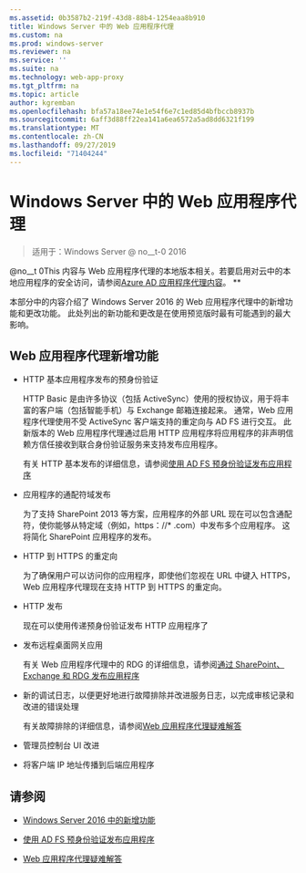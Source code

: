 ```yaml
---
ms.assetid: 0b3587b2-219f-43d8-88b4-1254eaa8b910
title: Windows Server 中的 Web 应用程序代理
ms.custom: na
ms.prod: windows-server
ms.reviewer: na
ms.service: ''
ms.suite: na
ms.technology: web-app-proxy
ms.tgt_pltfrm: na
ms.topic: article
author: kgremban
ms.openlocfilehash: bfa57a18ee74e1e54f6e7c1ed85d4bfbccb8937b
ms.sourcegitcommit: 6aff3d88ff22ea141a6ea6572a5ad8dd6321f199
ms.translationtype: MT
ms.contentlocale: zh-CN
ms.lasthandoff: 09/27/2019
ms.locfileid: "71404244"
---
```

# <a name="web-application-proxy-in-windows-server"></a>Windows Server 中的 Web 应用程序代理

>适用于：Windows Server @ no__t-0 2016

@no__t 0This 内容与 Web 应用程序代理的本地版本相关。若要启用对云中的本地应用程序的安全访问，请参阅[Azure AD 应用程序代理内容](https://azure.microsoft.com/documentation/articles/active-directory-application-proxy-get-started/)。 **  
  
本部分中的内容介绍了 Windows Server 2016 的 Web 应用程序代理中的新增功能和更改功能。 此处列出的新功能和更改是在使用预览版时最有可能遇到的最大影响。  
  
## <a name="web-application-proxy-new-features"></a>Web 应用程序代理新增功能  
  
- HTTP 基本应用程序发布的预身份验证  
  
  HTTP Basic 是由许多协议（包括 ActiveSync）使用的授权协议，用于将丰富的客户端（包括智能手机）与 Exchange 邮箱连接起来。 通常，Web 应用程序代理使用不受 ActiveSync 客户端支持的重定向与 AD FS 进行交互。 此新版本的 Web 应用程序代理通过启用 HTTP 应用程序将应用程序的非声明信赖方信任接收到联合身份验证服务来支持发布应用程序。  
  
  有关 HTTP 基本发布的详细信息，请参阅[使用 AD FS 预身份验证发布应用程序](../web-application-proxy/../web-application-proxy/Publishing-Applications-using-AD-FS-Preauthentication.md)  
  
- 应用程序的通配符域发布  
  
  为了支持 SharePoint 2013 等方案，应用程序的外部 URL 现在可以包含通配符，使你能够从特定域（例如，https：//* .com）中发布多个应用程序。 这将简化 SharePoint 应用程序的发布。  
  
- HTTP 到 HTTPS 的重定向  
  
  为了确保用户可以访问你的应用程序，即使他们忽视在 URL 中键入 HTTPS，Web 应用程序代理现在支持 HTTP 到 HTTPS 的重定向。  
  
- HTTP 发布  
  
  现在可以使用传递预身份验证发布 HTTP 应用程序了  
  
- 发布远程桌面网关应用  
  
  有关 Web 应用程序代理中的 RDG 的详细信息，请参阅[通过 SharePoint、Exchange 和 RDG 发布应用程序](../web-application-proxy/Publishing-Applications-with-SharePoint,-Exchange-and-RDG.md)  
  
- 新的调试日志，以便更好地进行故障排除并改进服务日志，以完成审核记录和改进的错误处理  
  
  有关故障排除的详细信息，请参阅[Web 应用程序代理疑难解答](https://technet.microsoft.com/library/dn770156.aspx)  
  
- 管理员控制台 UI 改进  
  
- 将客户端 IP 地址传播到后端应用程序  
  
## <a name="see-also"></a>请参阅  
  
-   [Windows Server 2016 中的新增功能](https://technet.microsoft.com/library/dn765472.aspx)  
  
-   [使用 AD FS 预身份验证发布应用程序](../web-application-proxy/Publishing-Applications-using-AD-FS-Preauthentication.md)  
  
-   [Web 应用程序代理疑难解答](https://technet.microsoft.com/library/dn770156.aspx)  
  


